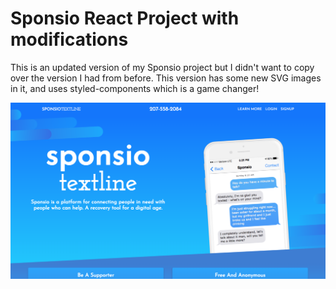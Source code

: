 # Sponsio React Project with modifications

This is an updated version of my Sponsio project but I didn't want to copy over the version I had from before.
This version has some new SVG images in it, and uses styled-components which is a game changer!

![spons.io Screen shot](ss-new.png)
